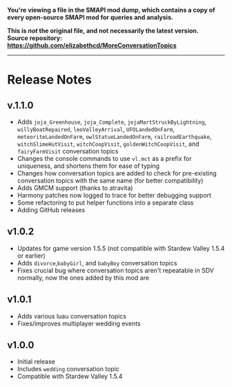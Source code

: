 **You're viewing a file in the SMAPI mod dump, which contains a copy of every open-source SMAPI mod
for queries and analysis.**

**This is _not_ the original file, and not necessarily the latest version.**  
**Source repository: https://github.com/elizabethcd/MoreConversationTopics**

----

# Release Notes

## v.1.1.0
- Adds ``joja_Greenhouse``, ``joja_Complete``, ``jojaMartStruckByLightning``, ``willyBoatRepaired``, ``leoValleyArrival``, ``UFOLandedOnFarm``, ``meteoriteLandedOnFarm``, ``owlStatueLandedOnFarm``, ``railroadEarthquake``, ``witchSlimeHutVisit``, ``witchCoopVisit``, ``goldenWitchCoopVisit``, and ``fairyFarmVisit`` conversation topics
- Changes the console commands to use ``vl.mct`` as a prefix for uniqueness, and shortens them for ease of typing
- Changes how conversation topics are added to check for pre-existing conversation topics with the same name (for better compatibility)
- Adds GMCM support (thanks to atravita)
- Harmony patches now logged to trace for better debugging support
- Some refactoring to put helper functions into a separate class
- Adding GitHub releases

## v1.0.2
- Updates for game version 1.5.5 (not compatible with Stardew Valley 1.5.4 or earlier)
- Adds ``divorce``,``babyGirl``, and ``babyBoy`` conversation topics
- Fixes crucial bug where conversation topics aren't repeatable in SDV normally, now the ones added by this mod are

## v1.0.1
- Adds various luau conversation topics
- Fixes/improves multiplayer wedding events

## v1.0.0
- Initial release
- Includes ``wedding`` conversation topic
- Compatible with Stardew Valley 1.5.4
